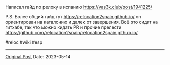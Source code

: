 Написал гайд по релоку в испанию https://vas3k.club/post/1941225/ 

P.S. Более общий гайд тут  https://relocation2spain.github.io/ он ориентирован на каталонию и далек от завершения. Всё это сидит на гитхабе, так что можно кидать PR и прочие прелести https://github.com/relocation2spain/relocation2spain.github.io/

#reloc #wiki #esp

---
[Original Post](https://t.me/lev2tarragona/1230)
Date: 2023-05-14
